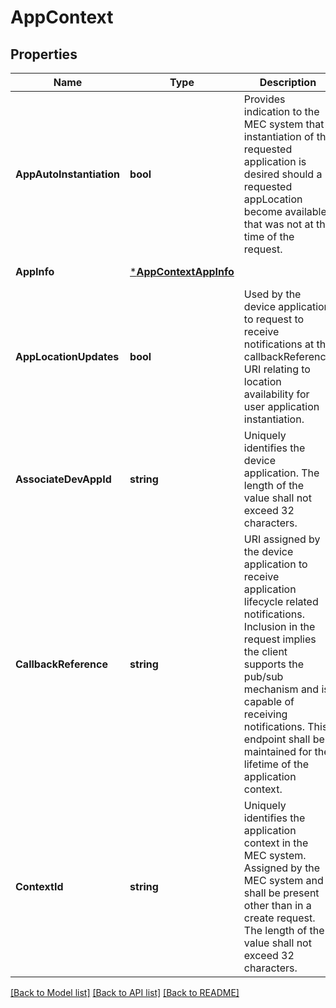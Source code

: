 # AppContext

## Properties
Name | Type | Description | Notes
------------ | ------------- | ------------- | -------------
**AppAutoInstantiation** | **bool** | Provides indication to the MEC system that instantiation of the requested application is desired should a requested appLocation become available that was not at the time of the request. | [optional] [default to null]
**AppInfo** | [***AppContextAppInfo**](AppContext_appInfo.md) |  | [default to null]
**AppLocationUpdates** | **bool** | Used by the device application to request to receive notifications at the callbackReference URI relating to location availability for user application instantiation. | [optional] [default to null]
**AssociateDevAppId** | **string** | Uniquely identifies the device application. The length of the value shall not exceed 32 characters. | [default to null]
**CallbackReference** | **string** | URI assigned by the device application to receive application lifecycle related notifications. Inclusion in the request implies the client supports the pub/sub mechanism and is capable of receiving notifications. This endpoint shall be maintained for the lifetime of the application context. | [optional] [default to null]
**ContextId** | **string** | Uniquely identifies the application context in the MEC system. Assigned by the MEC system and shall be present other than in a create request. The length of the value shall not exceed 32 characters. | [optional] [default to null]

[[Back to Model list]](../README.md#documentation-for-models) [[Back to API list]](../README.md#documentation-for-api-endpoints) [[Back to README]](../README.md)


